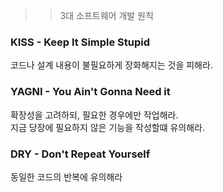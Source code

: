 >> 3대 소프트웨어 개발 원칙

### KISS - Keep It Simple Stupid
코드나 설계 내용이 불필요하게 장화해지는 것을 피해라.

### YAGNI - You Ain't Gonna Need it
확장성을 고려하되, 필요한 경우에만 작업해라.  
지금 당장에 필요하지 않은 기능을 작성할떄 유의해라.

### DRY - Don't Repeat Yourself
동일한 코드의 반복에 유의해라